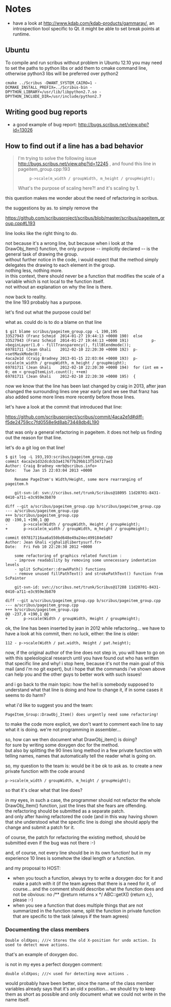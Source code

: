 # Notes

- have a look at <http://www.kdab.com/kdab-products/gammaray/>, an introspection tool specific to Qt. it might be able to set break points at runtime.

## Ubuntu
To compile and run scribus without problem in Ubuntu 12.10 you may need to set the  paths to python libs or add them to cmake command line, otherwise python3 libs will be preferred over python2

`cmake ../Scribus -DWANT_SYSTEM_CAIRO=1 -DCMAKE_INSTALL_PREFIX=../Scribus-bin -DPYTHON_LIBRARY=/usr/lib/libpython2.7.so -DPYTHON_INCLUDE_DIR=/usr/include/python2.7`

## Writing good bug reports

- a good example of bug report: <http://bugs.scribus.net/view.php?id=13026>

## How to find out if a line has a bad behavior

> I'm trying to solve the following issue http://bugs.scribus.net/view.php?id=12245 ,
> and found this line in pageitem_group.cpp:193
>
>          p->scale(m_width / groupWidth, m_height / groupHeight);
>
> What's the purpose of scaling here?! and it's scaling by 1.

this question makes me wonder about the need of refactoring in scribus.

the suggestions by as. to simply remove the

https://github.com/scribusproject/scribus/blob/master/scribus/pageitem_group.cpp#L193

line looks like the right thing to do.

not because it's a wrong line, but because when i look at the DrawObj_Item() function, the only purpose -- implicitly  declared -- is the general task of drawing the group.  
without further notice in the code, i would expect that the method simply delegates the drawing to each element in the group.  
nothing less, nothing more.  
in this context, there should never be a function that modifies the scale of a variable which is not local to the function itself.  
not without an explanation on why the line is there.


now back to reality.  
the line 193 probably has a purpose.

let's find out what the purpose could be!

what as. could do is to do a blame on that line

~~~
$ git blame scribus/pageitem_group.cpp -L 190,195
33527943 (Franz Schmid  2014-01-27 19:44:13 +0000 190)  else
33527943 (Franz Schmid  2014-01-27 19:44:13 +0000 191)          p->beginLayer(1.0 - fillTransparency(), fillBlendmode());
69781711 (Jean Ghali    2012-02-10 22:20:30 +0000 192)  p->setMaskMode(0);
4aca2e1d (Craig Bradney 2013-01-15 22:03:04 +0000 193)  p->scale(m_width / groupWidth, m_height / groupHeight);
69781711 (Jean Ghali    2012-02-10 22:20:30 +0000 194)  for (int em = 0; em < groupItemList.count(); ++em)
69781711 (Jean Ghali    2012-02-10 22:20:30 +0000 195)  {
~~~

now we know that the line has been last changed by craig in 2013, after jean changed the surrounding lines one year early (and we see that franz has also added some more lines more recently before those lines.

let's have a look at the commit that introduced that line:

https://github.com/scribusproject/scribus/commit/4aca2e1d#diff-f5de24759cc7fd0558e9d8ab73448db4L190

that was only a general refactoring in pageitem. it does not help us finding out the reason for that line.

let's do a git log on that line!

~~~
$ git log -L 193,193:scribus/pageitem_group.cpp
commit 4aca2e1d32dcdcb3a417677b29bb13f534717ae3
Author: Craig Bradney <mrb@scribus.info>
Date:   Tue Jan 15 22:03:04 2013 +0000

    Rename PageItem's Width/Height, some more rearranging of pageitem.h

    git-svn-id: svn://scribus.net/trunk/Scribus@18095 11d20701-8431-0410-a711-e3c959e3b870

diff --git a/scribus/pageitem_group.cpp b/scribus/pageitem_group.cpp
--- a/scribus/pageitem_group.cpp
+++ b/scribus/pageitem_group.cpp
@@ -190,1 +190,1 @@
-       p->scale(Width / groupWidth, Height / groupHeight);
+       p->scale(m_width / groupWidth, m_height / groupHeight);

commit 697817116aa6a550bd648e49a24ec499184e5d67
Author: Jean Ghali <jghali@libertysurf.fr>
Date:   Fri Feb 10 22:20:30 2012 +0000

    some refactoring of graphics related function :
    - improve readability by removing some unnecessary indentation levels
    - split ScPainter::drawVPath() functions
    - remove unused fillPathText() and strokePathText() function from ScPainter

    git-svn-id: svn://scribus.net/trunk/Scribus@17288 11d20701-8431-0410-a711-e3c959e3b870

diff --git a/scribus/pageitem_group.cpp b/scribus/pageitem_group.cpp
--- a/scribus/pageitem_group.cpp
+++ b/scribus/pageitem_group.cpp
@@ -237,0 +190,1 @@
+       p->scale(Width / groupWidth, Height / groupHeight);
~~~

ok, the line has been inserted by jean in 2012 while refactoring... we have to have a look at his commit, then: no luck, either: the line is older:

    112 - p->scale(Width / pat.width, Height / pat.height);

now, if the original author of the line does not step in, you will have to go on with this speleological research until you have found out who has written that specific line and why!
i stop here, because it's not the main goal of this mail (and i'm no git expert), but i hope that the commands i've shown above can help you and the other guys to better work with such issues!






and i go back to the main topic: how the hell is somebody supposed to understand what that line is doing and how to change it, if in some cases it seems to do harm?

what i'd like to suggest you and the team:

    PageItem_Group::DrawObj_Item() does urgently need some refactoring!

to make the code more explicit, we don't want to comment each line to say what it is doing. we're not programming in assembler...

so, how can we then document what DrawObj_item() is doing?  
for sure by writing some doxygen doc for the method.  
but also by splitting the 90 lines long method in a few private function with telling names, names that automatically tell the reader what is going on.


so, my question to the team is: would be it be ok to ask as. to create a new private function with the code around

    p->scale(m_width / groupWidth, m_height / groupHeight);

so that it's clear what that line does?

in my eyes, in such a case, the programmer should not refactor the whole DrawObj_Item() function, just the lines that she fears are offending.  
the refactoring should be submitted as a separate patch.  
and only after having refactored the code (and in this way having shown that she understood what the specific line is doing) she should apply the change and submit a patch for it.

of course, the patch for refactoring the existing method, should be submitted even if the bug was not there :-)

and, of course, not every line should be in its own function! but in my experience 10 lines is somehow the ideal length or a function.


and my proposal to HOST:

- when you touch a function, always try to write a doxygen doc for it and make a patch with it (if the team agrees that there is a need for it, of course... and the comment should describe what the function does and not be obvious: no /** @return returns x */ ABC::getX() {return x;}, please :-)
- when you see a function that does multiple things that are not summarized in the function name, split the function in private function that are specific to the task (always if the team agrees)

### Documenting the class members

    Double oldXpos; ///< Stores the old X-position for undo action. Is used to detect move actions.

that's an example of doxygen doc.


is not in my eyes a perfect doxygen comment:

    double oldXpos; ///< used for detecting move actions .

would probably have been better, since the name of the class member variables already says that it's an old x position... we should try to keep them as short as possible and only document what we could not write in the name itself.
